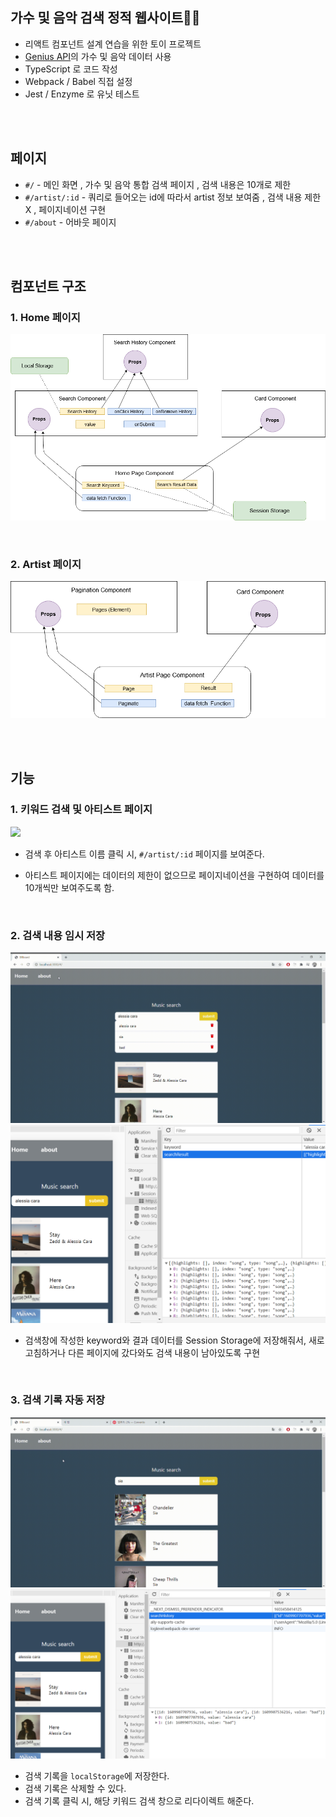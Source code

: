 ## 가수 및 음악 검색 정적 웹사이트👩‍🎤

-   리액트 컴포넌트 설계 연습을 위한 토이 프로젝트
-   [Genius API](https://docs.genius.com/)의 가수 및 음악 데이터 사용
-   TypeScript 로 코드 작성
-   Webpack / Babel 직접 설정
-   Jest / Enzyme 로 유닛 테스트

<br/>

<br/>

## 페이지

-   `#/` - 메인 화면 , 가수 및 음악 통합 검색 페이지 , 검색 내용은 10개로 제한
-   `#/artist/:id` - 쿼리로 들어오는 id에 따라서 artist 정보 보여줌 , 검색 내용 제한 X , 페이지네이션 구현
-   `#/about` - 어바웃 페이지

<br/>

<br/>

## 컴포넌트 구조

### 1. Home 페이지

![](./demo/컴포넌트1.png)

<br/>

### 2. Artist 페이지

![](./demo/컴포넌트2.png)

<br/>

<br/>

## 기능

### 1. 키워드 검색 및 아티스트 페이지

![](./demo/demo1.gif)

-   검색 후 아티스트 이름 클릭 시, `#/artist/:id` 페이지를 보여준다.

-   아티스트 페이지에는 데이터의 제한이 없으므로 페이지네이션을 구현하여 데이터를 10개씩만 보여주도록 함.

<br/>

### 2. 검색 내용 임시 저장

![](./demo/demo2.gif)
![](./demo/세션스토리지.png)

-   검색창에 작성한 keyword와 결과 데이터를 Session Storage에 저장해줘서, 새로고침하거나 다른 페이지에 갔다와도 검색 내용이 남아있도록 구현

<br/>

### 3. 검색 기록 자동 저장

![](./demo/demo3.gif)
![](./demo/로컬스토리지.png)

-   검색 기록을 `localStorage`에 저장한다.
-   검색 기록은 삭제할 수 있다.
-   검색 기록 클릭 시, 해당 키워드 검색 창으로 리다이렉트 해준다.

<br/>

<br/>
